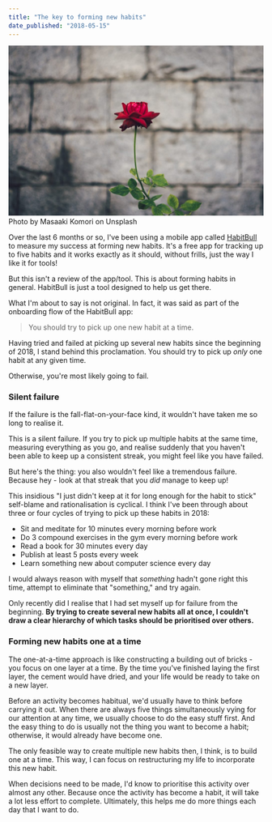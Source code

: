 ```yaml
---
title: "The key to forming new habits"
date_published: "2018-05-15"
---
```


![single red rose against brick wall](images/masaaki-komori-582888-unsplash-1024x684.jpg) Photo by Masaaki Komori on Unsplash

Over the last 6 months or so, I've been using a mobile app called [HabitBull](http://www.habitbull.com/) to measure my success at forming new habits. It's a free app for tracking up to five habits and it works exactly as it should, without frills, just the way I like it for tools!

But this isn't a review of the app/tool. This is about forming habits in general. HabitBull is just a tool designed to help us get there.

What I'm about to say is not original. In fact, it was said as part of the onboarding flow of the HabitBull app:

> You should try to pick up one new habit at a time.

Having tried and failed at picking up several new habits since the beginning of 2018, I stand behind this proclamation. You should try to pick up _only_ one habit at any given time.

Otherwise, you're most likely going to fail.

### Silent failure

If the failure is the fall-flat-on-your-face kind, it wouldn't have taken me so long to realise it.

This is a silent failure. If you try to pick up multiple habits at the same time, measuring everything as you go, and realise suddenly that you haven't been able to keep up a consistent streak, you might feel like you have failed.

But here's the thing: you also wouldn't feel like a tremendous failure. Because hey - look at that streak that you _did_ manage to keep up!

This insidious "I just didn't keep at it for long enough for the habit to stick" self-blame and rationalisation is cyclical. I think I've been through about three or four cycles of trying to pick up these habits in 2018:

- Sit and meditate for 10 minutes every morning before work
- Do 3 compound exercises in the gym every morning before work
- Read a book for 30 minutes every day
- Publish at least 5 posts every week
- Learn something new about computer science every day

I would always reason with myself that _something_ hadn't gone right this time, attempt to eliminate that "something," and try again.

Only recently did I realise that I had set myself up for failure from the beginning. **By trying to create several new habits all at once, I couldn't draw a clear hierarchy of which tasks should be prioritised over others.**

### Forming new habits one at a time

The one-at-a-time approach is like constructing a building out of bricks - you focus on one layer at a time. By the time you've finished laying the first layer, the cement would have dried, and your life would be ready to take on a new layer.

Before an activity becomes habitual, we'd usually have to think before carrying it out. When there are always five things simultaneously vying for our attention at any time, we usually choose to do the easy stuff first. And the easy thing to do is usually not the thing you want to become a habit; otherwise, it would already have become one.

The only feasible way to create multiple new habits then, I think, is to build one at a time. This way, I can focus on restructuring my life to incorporate this new habit.

When decisions need to be made, I'd know to prioritise this activity over almost any other. Because once the activity has become a habit, it will take a lot less effort to complete. Ultimately, this helps me do more things each day that I want to do.
